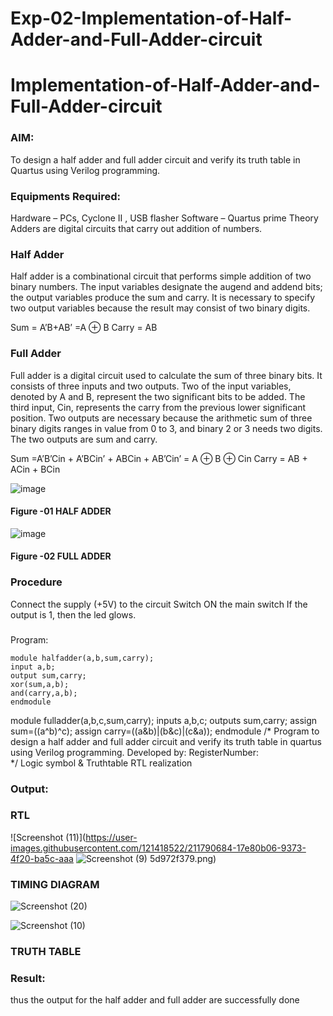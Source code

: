# Exp-02-Implementation-of-Half-Adder-and-Full-Adder-circuit

# Implementation-of-Half-Adder-and-Full-Adder-circuit
### AIM:
To design a half adder and full adder circuit and verify its truth table in Quartus using Verilog programming.

### Equipments Required:
Hardware – PCs, Cyclone II , USB flasher
Software – Quartus prime
Theory
Adders are digital circuits that carry out addition of numbers.

### Half Adder
Half adder is a combinational circuit that performs simple addition of two binary numbers. The input variables designate the augend and addend bits; the output variables produce the sum and carry. It is necessary to specify two output variables because the result may consist of two binary digits.

Sum = A’B+AB’ =A ⊕ B Carry = AB

### Full Adder
Full adder is a digital circuit used to calculate the sum of three binary bits. It consists of three inputs and two outputs. Two of the input variables, denoted by A and B, represent the two significant bits to be added. The third input, Cin, represents the carry from the previous lower significant position. Two outputs are necessary because the arithmetic sum of three binary digits ranges in value from 0 to 3, and binary 2 or 3 needs two digits. The two outputs are sum and carry.

Sum =A’B’Cin + A’BCin’ + ABCin + AB’Cin’ = A ⊕ B ⊕ Cin Carry = AB + ACin + BCin

 ![image](https://user-images.githubusercontent.com/36288975/163552156-a13e5a56-c638-4110-97d9-8896907c8d25.png)

#### Figure -01 HALF ADDER 


![image](https://user-images.githubusercontent.com/36288975/163552057-b3547877-6d07-45b4-b7e0-bcfebfad9e1d.png)

#### Figure -02 FULL ADDER 

### Procedure

Connect the supply (+5V) to the circuit
Switch ON the main switch
If the output is 1, then the led glows.
### 
Program:
```
module halfadder(a,b,sum,carry);
input a,b;
output sum,carry;
xor(sum,a,b);
and(carry,a,b);
endmodule
```
module fulladder(a,b,c,sum,carry);
inputs a,b,c;
outputs sum,carry;
assign sum=((a^b)^c);
assign carry=((a&b)|(b&c)|(c&a));
endmodule
/*
Program to design a half adder and full adder circuit and verify its truth table in quartus using Verilog programming.
Developed by: 
RegisterNumber:  
*/
Logic symbol & Truthtable
RTL realization

### Output:
### RTL
![Screenshot (11)](https://user-images.githubusercontent.com/121418522/211790684-17e80b06-9373-4f20-ba5c-aaa
![Screenshot (9)](https://user-images.githubusercontent.com/121418522/211790809-878e1c2d-b7ea-491a-9ef6-f3a7c4eb2cba.png)
5d972f379.png)


### TIMING DIAGRAM

![Screenshot (20)](https://user-images.githubusercontent.com/121418522/211792436-fdcd781f-1b81-449a-bc8c-92445ff46227.png)

![Screenshot (10)](https://user-images.githubusercontent.com/121418522/211791469-2fac9a3b-2904-41d5-a3a2-bef612087667.png)

### TRUTH TABLE 

### Result:
thus the output for the half adder and full adder are successfully done
